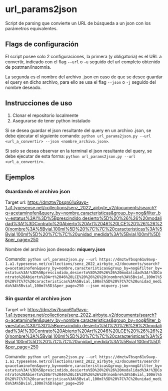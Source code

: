 # url_params2json
Script de parsing que convierte un URL de búsqueda a un json con los parámetros equivalentes.

## Flags de configuración
El script posee solo 2 configuraciones, la primera (y obligatoria) es el URL a convertir, indicado con el flag `--url` o `-u` seguido del url completo obtenido de postman/insomnia.

La segunda es el nombre del archivo .json en caso de que se desee guardar el query en dicho archivo, para ello se usa el flag `--json` o `-j` seguido del nombre deseado.

## Instrucciones de uso
1. Clonar el repositorio localmente
2. Asegurarse de tener python instalado

Si se desea guardar el json resultante del query en un archivo .json, se debe ejecutar el siguiente comando: `python url_params2json.py --url <url_a_convertir> --json <nombre_archivo.json>`.

Si solo se desea observar en la terminal el json resultante del query, se debe ejecutar de esta forma: `python url_params2json.py --url <url_a_convertir>`.

## Ejemplos

### Guardando el archivo json
Target url: https://dmztw7bsqn61u9avp-1.a1.typesense.net/collections/senz_2022_airbyte_v2/documents/search?q=acetaminofen&query_by=nombre,caracteristicas&group_by=nog&filter_by=estatus%3A!%3D%5Bprescindido,desierto%5D%20%26%26%20modalidad%3A!%3DContrato%20Abierto%20Art%2046%20LCE%20%26%26%20(nombre%3A%5Bvial,100ml%5D%20%7C%7C%20caracteristicas%3A%5Bvial,100ml%5D%20%7C%7C%20unidad_medida%3A%5Bvial,100ml%5D)&per_page=250

Nombre del archivo json deseado: **miquery.json**

Comando: `python url_params2json.py --url https://dmztw7bsqn61u9avp-1.a1.typesense.net/collections/senz_2022_airbyte_v2/documents/search?q=acetaminofen&query_by=nombre,caracteristicas&group_by=nog&filter_by=estatus%3A!%3D%5Bprescindido,desierto%5D%20%26%26%20modalidad%3A!%3DContrato%20Abierto%20Art%2046%20LCE%20%26%26%20(nombre%3A%5Bvial,100ml%5D%20%7C%7C%20caracteristicas%3A%5Bvial,100ml%5D%20%7C%7C%20unidad_medida%3A%5Bvial,100ml%5D)&per_page=250 --json miquery.json`

### Sin guardar el archivo json
Target url: https://dmztw7bsqn61u9avp-1.a1.typesense.net/collections/senz_2022_airbyte_v2/documents/search?q=acetaminofen&query_by=nombre,caracteristicas&group_by=nog&filter_by=estatus%3A!%3D%5Bprescindido,desierto%5D%20%26%26%20modalidad%3A!%3DContrato%20Abierto%20Art%2046%20LCE%20%26%26%20(nombre%3A%5Bvial,100ml%5D%20%7C%7C%20caracteristicas%3A%5Bvial,100ml%5D%20%7C%7C%20unidad_medida%3A%5Bvial,100ml%5D)&per_page=250

Comando: `python url_params2json.py --url https://dmztw7bsqn61u9avp-1.a1.typesense.net/collections/senz_2022_airbyte_v2/documents/search?q=acetaminofen&query_by=nombre,caracteristicas&group_by=nog&filter_by=estatus%3A!%3D%5Bprescindido,desierto%5D%20%26%26%20modalidad%3A!%3DContrato%20Abierto%20Art%2046%20LCE%20%26%26%20(nombre%3A%5Bvial,100ml%5D%20%7C%7C%20caracteristicas%3A%5Bvial,100ml%5D%20%7C%7C%20unidad_medida%3A%5Bvial,100ml%5D)&per_page=250`